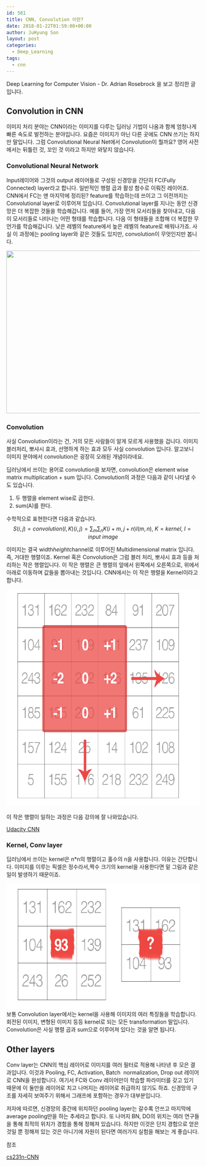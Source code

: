 ```yaml
---
id: 581
title: CNN, Convolution 이란?
date: 2018-01-22T01:59:08+00:00
author: JuHyung Son
layout: post
categories:
  - Deep_Learning
tags:
  - cnn
---
```

Deep Learning for Computer Vision - Dr. Adrian Rosebrock 을 보고 정리한 글입니다.

<h2>Convolution in CNN</h2>
이미지 처리 분야는 CNN이라는 이미지를 다루는 딥러닝 기법이 나옴과 함께 엄청나게 빠른 속도로 발전하는 분야입니다. 요즘은 이미지가 아닌 다른 곳에도 CNN 쓰기는 하지만 말입니다. 그럼 Convolutional Neural Net에서 Convolution이 뭘까요? 영어 사전에서는 뒤틀린 것, 꼬인 것 이라고 하지만 와닿지 않습니다.

<h3>Convolutional Neural Network</h3>

Input레이어와 그것의 output 레이어들로 구성된 신경망을 간단히 FC(Fully Connected) layer라고 합니다. 일반적인 행렬 곱과 활성 함수로 이뤄진 레이어죠. CNN에서 FC는 맨 마지막에 정리된? feature를 학습하는데 쓰이고 그 이전까지는 Convolutional layer로 이루어져 있습니다. Convolutional layer를 지나는 동안 신경망은 더 복잡한 것들을 학습해갑니다. 예를 들어, 가장 먼저 모서리들을 찾아내고, 다음 이 모서리들로 나타나는 어떤 형태를 학습합니다. 다음 이 형태들을 조합해 더 복잡한 무언가를 학습해갑니다. 낮은 레벨의 feature에서 높은 레벨의 feature로 배워나가죠. 사실 이 과정에는 pooling layer와 같은 것들도 있지만, convolution이 무엇인지만 봅니다.
<div align='center'><img src="http://dllab.xyz/wp-content/uploads/2018/01/conv_all.png" alt="" width="748" height="424" /> </div>

<h3>Convolution</h3>

사실 Convolution이라는 건, 거의 모든 사람들이 알게 모르게 사용했을 겁니다. 이미지 블러처리, 뽀샤시 효과, 선명하게 하는 효과 모두 사실 convolution 입니다. 알고보니 이미지 분야에서 convolution은 굉장히 오래된 개념이라네요.

딥러닝에서 쓰이는 용어로 convolution을 보자면, convolution은 element wise matrix multiplication + sum 입니다. Convolution의 과정은 다음과 같이 나타낼 수도 있습니다.
<ol>
 	<li>두 행렬을 element wise로 곱한다.</li>
 	<li>sum(A)를 한다.</li>
</ol>

수학적으로 표현한다면 다음과 같습니다. $$S(i,j) = convolution(I,K)(i,j) = \sum _ {m} \sum _ {n} K(i+m, j+n) I(m,n), ~ K=kernel,~ I = input ~ image$$

이미지는 결국 width*height*channel로 이루어진 Multidimensional matrix 입니다. 즉, 거대한 행렬이죠. Kernel 혹은 Convolution은 그럼 블러 처리, 뽀샤시 효과 등을 처리하는 작은 행렬입니다. 이 작은 행렬은 큰 행렬의 앞에서 왼쪽에서 오른쪽으로, 위에서 아래로 이동하며 값들을 뽑아내는 것입니다. CNN에서는 이 작은 행렬을 Kernel이라고 합니다.

<div align='center'> <img src="../wp-content/uploads/2018/01/스크린샷-2018-01-22-오전-1.44.51.png" alt="" width="640" height="566" /></div>

이 작은 행렬이 일하는 과정은 다음 강의에 잘 나와있습니다.

<a href="https://www.youtube.com/watch?v=jajksuQW4mc&amp;list=PLAwxTw4SYaPn_OWPFT9ulXLuQrImzHfOV&amp;index=37">Udacity CNN</a>

<h3>Kernel, Conv layer</h3>

딥러닝에서 쓰이는 kernel은 n*n의 행렬이고 홀수의 n을 사용합니다. 이유는 간단합니다. 이미지를 이루는 픽셀은 정수라서,짝수 크기의 kernel을 사용한다면 밑 그림과 같은 일이 발생하기 때문이죠.
<div align='center'> <img class="aligncenter size-full wp-image-583" src="../wp-content/uploads/2018/01/스크린샷-2018-01-22-오전-1.45.00.png" alt="" width="634" height="327" /></div>
보통 Convolution layer에서는 kernel을 사용해 이미지의 여러 특징들을 학습합니다. 회전된 이미지, 변형된 이미지 등등 kernel로 되는 모든 transformation 말입니다. Convolution은 사실 행렬 곱과 sum으로 이루어져 있다는 것을 알면 됩니다.

<h2>Other layers</h2>

Conv layer는 CNN의 핵심 레이어로 이미지를 여러 필터로 적용해 나타낸 후 모은 결과입니다. 이것과 Pooling, FC, Activation, Batch  normalization, Drop out 레이어로 CNN을 완성합니다. 여기서 FC와 Conv 레이어만이 학습할 파라미터를 갖고 있기 때문에 이 둘만을 레이어로 치고 나머지는 레이어로 취급하지 않기도 하죠. 신경망의 구조를 자세히 보여주기 위해서 그래프에 포함하는 경우가 대부분입니다.

저자에 따르면, 신경망의 중간에 위치하던 pooling layer는 갈수록 안쓰고 마지막에 average pooling만을 하는 추세라고 합니다. 또 나머지 BN, DO의 위치는 여러 연구들을 통해 최적의 위치가 경험을 통해 정해져 있습니다. 하지만 이것은 단지 경험으로 얻은 것일 뿐 정해져 있는 것은 아니기에 자원이 된다면 여러가지 실험을 해보는 게 좋습니다.

참조

<a href="http://cs231n.github.io/convolutional-networks/">cs231n-CNN</a>
